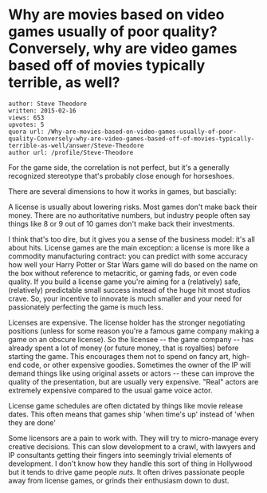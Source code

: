 # Why are movies based on video games usually of poor quality? Conversely, why are video games based off of movies typically terrible, as well?

	author: Steve Theodore
	written: 2015-02-16
	views: 653
	upvotes: 5
	quora url: /Why-are-movies-based-on-video-games-usually-of-poor-quality-Conversely-why-are-video-games-based-off-of-movies-typically-terrible-as-well/answer/Steve-Theodore
	author url: /profile/Steve-Theodore


For the game side, the correlation is not perfect, but it's a generally recognized stereotype that's probably close enough for horseshoes.

There are several dimensions to how it works in games, but bascially:


A license is usually about lowering risks. Most games don't make back their money. There are no authoritative numbers, but industry people often say things like 8 or 9 out of 10 games don't make back their investments. 

I think that's too dire, but it gives you a sense of the business model: it's all about hits. License games are the main exception: a license is more like a commodity manufacturing contract: you can predict with some accuracy how well your Harry Potter or Star Wars game will do based on the name on the box without reference to metacritic, or gaming fads, or even code quality. If you build a license game you're aiming for a (relatively) safe, (relatively) predictable small success instead of the huge hit most studios crave. So, your incentive to innovate is much smaller and your need for passionately perfecting the game is much less.

Licenses are expensive. The license holder has the stronger negotiating positions (unless for some reason you're a famous game company making a game on an obscure license). So the licensee -- the game company -- has already spent a lot of money (or future money, that is royalties) before starting the game. This encourages them not to spend on fancy art, high-end code, or other expensive goodies. Sometimes the owner of the IP will demand things like using original assets or actors -- these can improve the quality of the presentation, but are usually very expensive. "Real" actors are extremely expensive compared to the usual game voice actor.

License game schedules are often dictated by things like movie release dates. This often means that games ship 'when time's up' instead of 'when they are done'

Some licensors are a pain to work with. They will try to micro-manage every creative decisions. This can slow development to a crawl, with lawyers and IP consultants getting their fingers into seemingly trivial elements of development. I don't know how they handle this sort of thing in Hollywood but it tends to drive game people _nuts._ It often drives passionate people away from license games, or grinds their enthusiasm down to dust.

